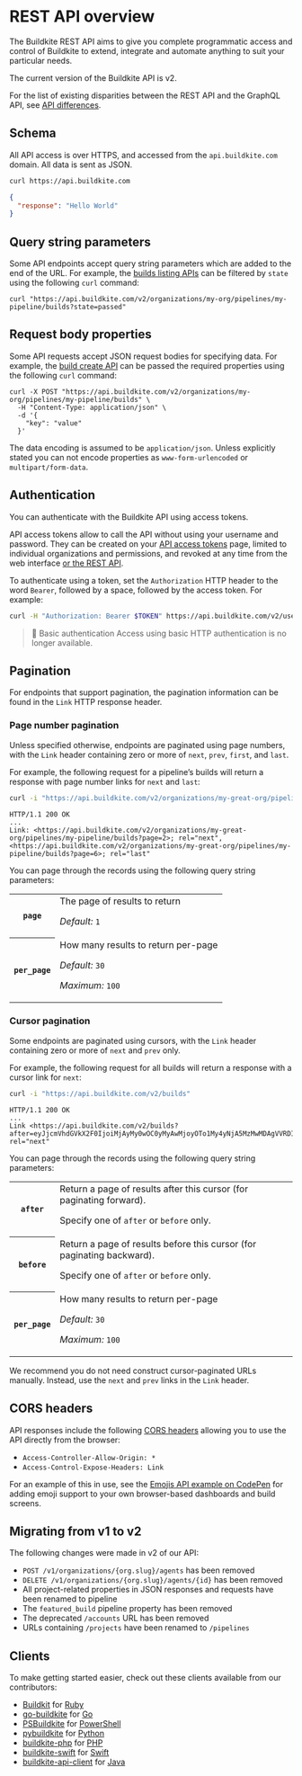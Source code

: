 # REST API overview

The Buildkite REST API aims to give you complete programmatic access and control of Buildkite to extend, integrate and automate anything to suit your particular needs.

The current version of the Buildkite API is v2.

For the list of existing disparities between the REST API and the GraphQL API, see [API differences](/docs/apis/api-differences).


## Schema

All API access is over HTTPS, and accessed from the `api.buildkite.com` domain. All data is sent as JSON.

```bash
curl https://api.buildkite.com
```

```json
{
  "response": "Hello World"
}
```

## Query string parameters

Some API endpoints accept query string parameters which are added to the end of the URL. For example, the [builds listing APIs](/docs/api/builds#list-all-builds) can be filtered by `state` using the following `curl` command:

```
curl "https://api.buildkite.com/v2/organizations/my-org/pipelines/my-pipeline/builds?state=passed"
```

## Request body properties

Some API requests accept JSON request bodies for specifying data. For example, the [build create API](/docs/api/builds#create-a-build) can be passed the required properties using the following `curl` command:

```
curl -X POST "https://api.buildkite.com/v2/organizations/my-org/pipelines/my-pipeline/builds" \
  -H "Content-Type: application/json" \
  -d '{
    "key": "value"
  }'
```

The data encoding is assumed to be `application/json`. Unless explicitly stated you can not encode properties as `www-form-urlencoded` or `multipart/form-data`.

## Authentication

You can authenticate with the Buildkite API using access tokens.

API access tokens allow to call the API without using your username and password. They can be created on your <a href="<%= url_helpers.user_access_tokens_url %>" rel="nofollow">API access tokens</a> page, limited to individual organizations and permissions, and revoked at any time from the web interface [or the REST API](/docs/apis/rest-api/access-token#revoke-the-current-token).

To authenticate using a token, set the <code>Authorization</code> HTTP header to the word <code>Bearer</code>, followed by a space, followed by the access token. For example:

```bash
curl -H "Authorization: Bearer $TOKEN" https://api.buildkite.com/v2/user
```

>🚧 Basic authentication
> Access using basic HTTP authentication is no longer available.

## Pagination

For endpoints that support pagination, the pagination information can be found in the `Link` HTTP response header.

### Page number pagination

Unless specified otherwise, endpoints are paginated using page numbers, with the `Link` header containing zero or more of `next`, `prev`, `first`, and `last`.

For example, the following request for a pipeline’s builds will return a response with page number links for `next` and `last`:

```bash
curl -i "https://api.buildkite.com/v2/organizations/my-great-org/pipelines/my-pipeline/builds"
```

```
HTTP/1.1 200 OK
...
Link: <https://api.buildkite.com/v2/organizations/my-great-org/pipelines/my-pipeline/builds?page=2>; rel="next", <https://api.buildkite.com/v2/organizations/my-great-org/pipelines/my-pipeline/builds?page=6>; rel="last"
```

You can page through the records using the following query string parameters:

<table>
<tbody>
  <tr><th><code>page</code></th><td>The page of results to return<p class="Docs__api-param-eg"><em>Default:</em> <code>1</code></p></td></tr>
  <tr><th><code>per_page</code></th><td>How many results to return per-page<p class="Docs__api-param-eg"><em>Default:</em> <code>30</code></p><p class="Docs__api-param-eg"><em>Maximum:</em> <code>100</code></p></td></tr>
</tbody>
</table>

### Cursor pagination

Some endpoints are paginated using cursors, with the `Link` header containing zero or more of `next` and `prev` only.

For example, the following request for all builds will return a response with a cursor link for `next`:

```bash
curl -i "https://api.buildkite.com/v2/builds"
```

```
HTTP/1.1 200 OK
...
Link <https://api.buildkite.com/v2/builds?after=eyJjcmVhdGVkX2F0IjoiMjAyMy0wOC0yMyAwMjoyOTo1My4yNjA5MzMwMDAgVVRDIiwidXVpZCI6IjAxOGEyNTk3LTY0NzAtNGRjZC05MjIxLWY3OGQ2ZmFiZDkwNiJ9>; rel="next"
```

You can page through the records using the following query string parameters:

<table>
<tbody>
  <tr><th><code>after</code></th><td>Return a page of results after this cursor (for paginating forward).<p>Specify one of <code>after</code> or <code>before</code> only.</p></td></tr>
  <tr><th><code>before</code></th><td>Return a page of results before this cursor (for paginating backward).<p>Specify one of <code>after</code> or <code>before</code> only.</p></td></tr>
  <tr><th><code>per_page</code></th><td>How many results to return per-page<p class="Docs__api-param-eg"><em>Default:</em> <code>30</code></p><p class="Docs__api-param-eg"><em>Maximum:</em> <code>100</code></p></td></tr>
</tbody>
</table>

We recommend you do not need construct cursor-paginated URLs manually. Instead, use the `next` and `prev` links in the `Link` header.

## CORS headers

API responses include the following [CORS headers](https://developer.mozilla.org/en-US/docs/Web/HTTP/Access_control_CORS) allowing you to use the API directly from the browser:

* `Access-Controller-Allow-Origin: *`
* `Access-Control-Expose-Headers: Link`

For an example of this in use, see the [Emojis API example on CodePen](https://codepen.io/dannymidnight/pen/jOpJpmY) for adding emoji support to your own browser-based dashboards and build screens.

## Migrating from v1 to v2

The following changes were made in v2 of our API:

* <code>POST /v1/organizations/{org.slug}/agents</code> has been removed
* <code>DELETE /v1/organizations/{org.slug}/agents/{id}</code> has been removed
* All project-related properties in JSON responses and requests have been renamed to pipeline
* The <code>featured_build</code> pipeline property has been removed
* The deprecated <code>/accounts</code> URL has been removed
* URLs containing <code>/projects</code> have been renamed to <code>/pipelines</code>

## Clients

To make getting started easier, check out these clients available from our contributors:

<!-- vale off -->

* [Buildkit](https://github.com/Shopify/buildkit) for [Ruby](https://www.ruby-lang.org)
* [go-buildkite](https://github.com/buildkite/go-buildkite) for [Go](https://golang.org)
* [PSBuildkite](https://github.com/felixfbecker/PSBuildkite) for [PowerShell](https://microsoft.com/powershell)
* [pybuildkite](https://github.com/pyasi/pybuildkite) for [Python](https://www.python.org/)
* [buildkite-php](https://github.com/bbaga/buildkite-php) for [PHP](https://www.php.net/)
* [buildkite-swift](https://github.com/aaronsky/buildkite-swift) for [Swift](https://swift.org)
* [buildkite-api-client](https://github.com/SourceLabOrg/Buildkite-Api-Client) for [Java](https://www.java.com/en/)

<!-- vale on -->
